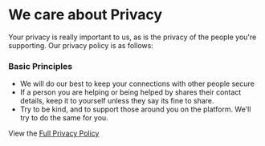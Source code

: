 # We care about Privacy

Your privacy is really important to us, as is the privacy of the people you're supporting.
Our privacy policy is as follows:

### Basic Principles

* We will do our best to keep your connections with other people secure
* If a person you are helping or being helped by shares their contact details, keep it to yourself unless they say its fine to share.
* Try to be kind, and to support those around you on the platform. 
We'll try to do the same for you.

View the [Full Privacy Policy](/terms/privacy) 


